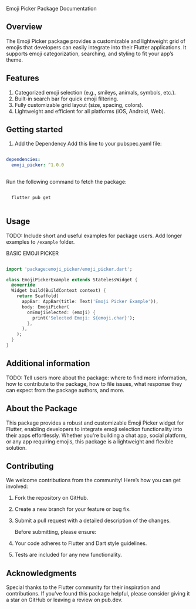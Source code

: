 Emoji Picker Package Documentation

## Overview

The Emoji Picker package provides a customizable and lightweight grid of emojis that developers can easily integrate into their Flutter applications. It supports emoji categorization, searching, and styling to fit your app’s theme.

## Features

1. Categorized emoji selection (e.g., smileys, animals, symbols, etc.).
2. Built-in search bar for quick emoji filtering.
3. Fully customizable grid layout (size, spacing, colors).
4. Lightweight and efficient for all platforms (iOS, Android, Web).

## Getting started

1. Add the Dependency
Add this line to your pubspec.yaml file:

```yaml 

dependencies:
  emoji_picker: ^1.0.0
  
```

Run the following command to fetch the package: 

``` bash

  flutter pub get
  
```

## Usage

TODO: Include short and useful examples for package users. Add longer examples
to `/example` folder.

BASIC EMOJI PICKER

```dart

import 'package:emoji_picker/emoji_picker.dart';

class EmojiPickerExample extends StatelessWidget {
  @override
  Widget build(BuildContext context) {
    return Scaffold(
      appBar: AppBar(title: Text('Emoji Picker Example')),
      body: EmojiPicker(
        onEmojiSelected: (emoji) {
          print('Selected Emoji: ${emoji.char}');
        },
      ),
    );
  }
}

```

## Additional information

TODO: Tell users more about the package: where to find more information, how to
contribute to the package, how to file issues, what response they can expect
from the package authors, and more.

## About the Package
This package provides a robust and customizable Emoji Picker widget for Flutter, enabling developers to integrate emoji selection functionality into their apps effortlessly. Whether you're building a chat app, social platform, or any app requiring emojis, this package is a lightweight and flexible solution.

## Contributing
 We welcome contributions from the community! Here’s how you can get involved:

1. Fork the repository on GitHub.
2. Create a new branch for your feature or bug fix.
3. Submit a pull request with a detailed description of the changes.

    Before submitting, please ensure:

1. Your code adheres to Flutter and Dart style guidelines.
2. Tests are included for any new functionality.

## Acknowledgments
Special thanks to the Flutter community for their inspiration and contributions. If you’ve found this package helpful, please consider giving it a star on GitHub or leaving a review on pub.dev. 
